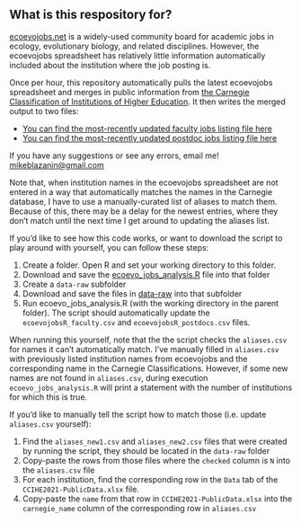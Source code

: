 
<!-- README.md is generated from README.Rmd. Please edit that file -->

## What is this respository for?

[ecoevojobs.net](http://ecoevojobs.net) is a widely-used community board
for academic jobs in ecology, evolutionary biology, and related
disciplines. However, the ecoevojobs spreadsheet has relatively little
information automatically included about the institution where the job
posting is.

Once per hour, this repository automatically pulls the latest ecoevojobs
spreadsheet and merges in public information from [the Carnegie
Classification of Institutions of Higher
Education](https://carnegieclassifications.acenet.edu/). It then writes
the merged output to two files:

- [You can find the most-recently updated faculty jobs listing file
  here](https://github.com/mikeblazanin/ecoevojobsR/blob/master/data-raw/ecoevojobsR_faculty.csv)
- [You can find the most-recently updated postdoc jobs listing file
  here](https://github.com/mikeblazanin/ecoevojobsR/blob/master/data-raw/ecoevojobsR_postdoc.csv)

If you have any suggestions or see any errors, email me!
<mikeblazanin@gmail.com>

Note that, when institution names in the ecoevojobs spreadsheet are not
entered in a way that automatically matches the names in the Carnegie
database, I have to use a manually-curated list of aliases to match
them. Because of this, there may be a delay for the newest entries,
where they don’t match until the next time I get around to updating the
aliases list.

If you’d like to see how this code works, or want to download the script
to play around with yourself, you can follow these steps:

1.  Create a folder. Open R and set your working directory to this
    folder.
2.  Download and save the
    [ecoevo_jobs_analysis.R](https://github.com/mikeblazanin/ecoevojobsR/blob/master/R/ecoevo_jobs_analysis.R)
    file into that folder
3.  Create a `data-raw` subfolder
4.  Download and save the files in
    [data-raw](https://github.com/mikeblazanin/ecoevojobsR/tree/master/data-raw)
    into that subfolder
5.  Run ecoevo_jobs_analysis.R (with the working directory in the parent
    folder). The script should automatically update the
    `ecoevojobsR_faculty.csv` and `ecoevojobsR_postdocs.csv` files.

When running this yourself, note that the the script checks the
`aliases.csv` for names it can’t automatically match. I’ve manually
filled in `aliases.csv` with previously listed institution names from
ecoevojobs and the corresponding name in the Carnegie Classifications.
However, if some new names are not found in `aliases.csv`, during
execution `ecoevo_jobs_analysis.R` will print a statement with the
number of institutions for which this is true.

If you’d like to manually tell the script how to match those
(i.e. update `aliases.csv` yourself):

1.  Find the `aliases_new1.csv` and `aliases_new2.csv` files that were
    created by running the script, they should be located in the
    `data-raw` folder
2.  Copy-paste the rows from those files where the `checked` column is
    `N` into the `aliases.csv` file
3.  For each institution, find the corresponding row in the `Data` tab
    of the `CCIHE2021-PublicData.xlsx` file.
4.  Copy-paste the `name` from that row in `CCIHE2021-PublicData.xlsx`
    into the `carnegie_name` column of the corresponding row in
    `aliases.csv`
